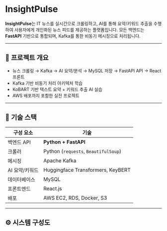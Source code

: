 # InsightPulse

**InsightPulse**는 IT 뉴스를 실시간으로 크롤링하고, AI를 통해 요약/키워드 추출을 수행하여 사용자에게 개인화된 뉴스 피드를 제공하는 플랫폼입니다. 모든 백엔드는 **FastAPI** 기반으로 통합되며, Kafka를 통한 비동기 메시징으로 처리됩니다.

---

## 🚀 프로젝트 개요

- 뉴스 크롤링 → Kafka → AI 요약/분석 → MySQL 저장 → FastAPI API → React 프론트
- Kafka 기반 비동기 처리 아키텍처 학습
- KoBART 기반 텍스트 요약 + 키워드 추출 AI 실습
- AWS 배포까지 포함한 실전 프로젝트

---

## 🧱 기술 스택

| 구성 요소 | 기술 |
|-----------|------|
| 백엔드 API | **Python + FastAPI** |
| 크롤러 | Python (`requests`, `BeautifulSoup`) |
| 메시징 | Apache Kafka |
| AI 요약/키워드 | Huggingface Transformers, KeyBERT |
| 데이터베이스 | MySQL |
| 프론트엔드 | React.js |
| 배포 | AWS EC2, RDS, Docker, S3 |

---

## ⚙️ 시스템 구성도

